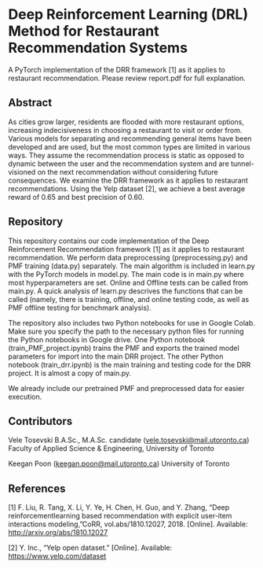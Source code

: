 # Deep Reinforcement Learning (DRL) Method for Restaurant Recommendation Systems

A PyTorch implementation of the DRR framework [1] as it applies to restaurant recommendation.
Please review report.pdf for full explanation.

## Abstract

As cities grow larger, residents are flooded with more restaurant options, increasing indecisiveness in choosing a restaurant to visit or order from. Various models for separating and recommending general items have been developed and are used, but the most common types are limited in various ways. They assume the recommendation process is static as opposed to dynamic between the user and the recommendation system and are tunnel-visioned on the next recommendation without considering future consequences. We examine the DRR framework as it applies to restaurant recommendations. Using the Yelp dataset [2], we achieve a best average reward of 0.65 and best precision of 0.60.

## Repository

This repository contains our code implementation of the Deep Reinforcement Recommendation framework [1] as it applies to restaurant recommendation. We perform data preprocessing (preprocessing.py) and PMF training (data.py) separately. The main algorithm is included in learn.py with the PyTorch models in model.py. The main code is in main.py where most hyperparameters are set. Online and Offline tests can be called from main.py. A quick analysis of learn.py descrives the functions that can be called (namely, there is training, offline, and online testing code, as well as PMF offline testing for benchmark analysis).

The repository also includes two Python notebooks for use in Google Colab. Make sure you specify the path to the necessary python files for running the Python notebooks in Google drive.
One Python notebook (train_PMF_project.ipynb) trains the PMF and exports the trained model parameters for import into the main DRR project.
The other Python notebook (train_drr.ipynb) is the main training and testing code for the DRR project. It is almost a copy of main.py.

We already include our pretrained PMF and preprocessed data for easier execution.

## Contributors

Vele Tosevski
B.A.Sc., M.A.Sc. candidate (vele.tosevski@mail.utoronto.ca)
Faculty of Applied Science & Engineering, University of Toronto

Keegan Poon (keegan.poon@mail.utoronto.ca)
University of Toronto

## References

[1] F.  Liu,  R.  Tang,  X.  Li,  Y.  Ye,  H.  Chen,  H.  Guo,  and  Y.  Zhang,  “Deep  reinforcementlearning based recommendation with explicit user-item interactions modeling,”CoRR, vol.abs/1810.12027, 2018. [Online]. Available: http://arxiv.org/abs/1810.12027

[2] Y. Inc., “Yelp open dataset.” [Online]. Available: https://www.yelp.com/dataset
